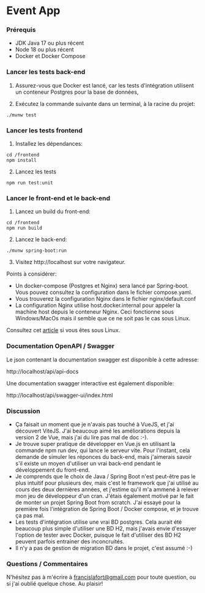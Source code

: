 # Event App

### Prérequis

* JDK Java 17 ou plus récent
* Node 18 ou plus récent
* Docker et Docker Compose

### Lancer les tests back-end

1. Assurez-vous que Docker est lancé, car les tests d'intégration utilisent un conteneur Postgres pour la base de
   données,

2. Exécutez la commande suivante dans un terminal, à la racine du projet:

```
./mvnw test
```

### Lancer les tests frontend

1. Installez les dépendances:

```
cd /frontend
npm install
```

2. Lancez les tests

```
npm run test:unit
```

### Lancer le front-end et le back-end

1. Lancez un build du front-end:

```
cd /frontend
npm run build
```

2. Lancez le back-end:

```
./mvnw spring-boot:run
```

3. Visitez http://localhost sur votre navigateur.

Points à considérer:

<ul>
  <li>Un docker-compose (Postgres et Nginx) sera lancé par Spring-boot. Vous pouvez consultez la configuration dans le fichier compose.yaml.</li>
  <li>Vous trouverez la configuration Nginx dans le fichier nginx/default.conf</li>
  <li>La configuration Nginx utilise host.docker.internal pour appeler la machine host depuis le conteneur Nginx. Ceci fonctionne sous Windows/MacOs mais il semble que ce ne soit pas le cas sous Linux.</li>
</ul>

Consultez
cet [article]("https://medium.com/@TimvanBaarsen/how-to-connect-to-the-docker-host-from-inside-a-docker-container-112b4c71bc66")
si vous êtes sous Linux.

### Documentation OpenAPI / Swagger

Le json contenant la documentation swagger est disponible à cette adresse:

http://localhost/api/api-docs

Une documentation swagger interactive est également disponible:

http://localhost/api/swagger-ui/index.html

### Discussion

<ul>
    <li>Ça faisait un moment que je n'avais pas touché à VueJS, et j'ai découvert ViteJS. J'ai beaucoup aimé les améliorations depuis la version 2 de Vue, mais j'ai du lire pas mal de doc :-).</li>
    <li>Je trouve super pratique de développer en Vue.js en utilisant la commande npm run dev, qui lance le serveur vite. Pour l'instant, cela demande de simuler les réponces du back-end, mais j'aimerais savoir s'il existe un moyen d'utiliser un vrai back-end pendant le développement du front-end.</li>
    <li>Je comprends que le choix de Java / Spring Boot n'est peut-être pas le plus intuitif pour plusieurs dev, mais c'est le framework que j'ai utilisé au cours des deux dernières années, et j'estime qu'il m'a ammené à relever mon jeu de développeur d'un cran. J'étais également motivé par le fait de monter un projet Spring Boot from scratch. J'ai essayé pour la première fois l'intégration de Spring Boot / Docker compose, et je trouve ça pas mal.</li>
    <li>Les tests d'intégration utilise une vrai BD postgres. Cela aurait été beaucoup plus simple d'utiliser une BD H2, mais j'avais envie d'essayer l'option de tester avec Docker, puisque le fait d'utiliser des BD H2 peuvent parfois entrainer des inconcruités.</li>
    <li>Il n'y a pas de gestion de migration BD dans le projet, c'est assumé :-)</li>
</ul>

### Questions / Commentaires

N'hésitez pas à m'écrire à francislafort@gmail.com pour toute question, ou si j'ai oublié quelque chose.
Au plaisir!



